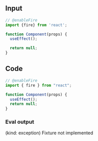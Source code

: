 
## Input

```javascript
// @enableFire
import {fire} from 'react';

function Component(props) {
  useEffect();

  return null;
}

```

## Code

```javascript
// @enableFire
import { fire } from "react";

function Component(props) {
  useEffect();
  return null;
}

```
      
### Eval output
(kind: exception) Fixture not implemented